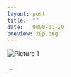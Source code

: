 ```yaml
---
layout: post
title:  ""
date:   0000-01-20
preview: 20p.png
---
```


![Picture 1]({{site.baseurl}}/images/20.png?auto=yes)

...
